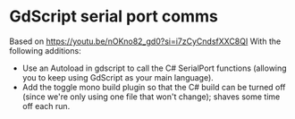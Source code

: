 # GdScript serial port comms
Based on https://youtu.be/nOKno82_gd0?si=i7zCyCndsfXXC8QI
With the following additions:
- Use an Autoload in gdscript to call the C# SerialPort functions (allowing you to keep using GdScript as your main language).
- Add the toggle mono build plugin so that the C# build can be turned off (since we're only using one file that won't change); shaves some time off each run.
